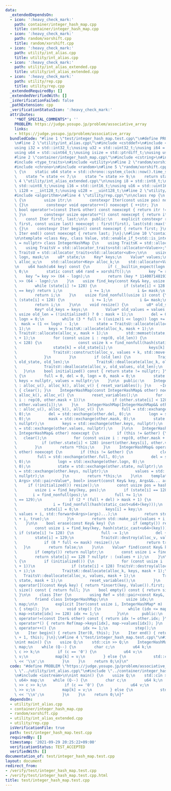 ```yaml
---
data:
  _extendedDependsOn:
  - icon: ':heavy_check_mark:'
    path: container/integer_hash_map.cpp
    title: container/integer_hash_map.cpp
  - icon: ':heavy_check_mark:'
    path: random/xorshift.cpp
    title: random/xorshift.cpp
  - icon: ':heavy_check_mark:'
    path: utility/int_alias.cpp
    title: utility/int_alias.cpp
  - icon: ':heavy_check_mark:'
    path: utility/int_alias_extended.cpp
    title: utility/int_alias_extended.cpp
  - icon: ':heavy_check_mark:'
    path: utility/rep.cpp
    title: utility/rep.cpp
  _extendedRequiredBy: []
  _extendedVerifiedWith: []
  _isVerificationFailed: false
  _pathExtension: cpp
  _verificationStatusIcon: ':heavy_check_mark:'
  attributes:
    '*NOT_SPECIAL_COMMENTS*': ''
    PROBLEM: https://judge.yosupo.jp/problem/associative_array
    links:
    - https://judge.yosupo.jp/problem/associative_array
  bundledCode: "#line 1 \"test/integer_hash_map.test.cpp\"\n#define PROBLEM \"https://judge.yosupo.jp/problem/associative_array\"\
    \n#line 2 \"utility/int_alias.cpp\"\n#include <cstddef>\n#include <cstdint>\n\n\
    using i32 = std::int32_t;\nusing u32 = std::uint32_t;\nusing i64 = std::int64_t;\n\
    using u64 = std::uint64_t;\nusing isize = std::ptrdiff_t;\nusing usize = std::size_t;\n\
    #line 2 \"container/integer_hash_map.cpp\"\n#include <cstring>\n#include <memory>\n\
    #include <type_traits>\n#include <utility>\n#line 2 \"random/xorshift.cpp\"\n\
    #include <chrono>\n#include <random>\n#line 5 \"random/xorshift.cpp\"\n\nu64 xorshift()\
    \ {\n    static u64 state = std::chrono::system_clock::now().time_since_epoch().count();\n\
    \    state ^= state << 7;\n    state ^= state >> 9;\n    return state;\n}\n#line\
    \ 4 \"utility/int_alias_extended.cpp\"\n\nusing i8 = std::int8_t;\nusing u8 =\
    \ std::uint8_t;\nusing i16 = std::int16_t;\nusing u16 = std::uint16_t;\nusing\
    \ i128 = __int128_t;\nusing u128 = __uint128_t;\n#line 2 \"utility/rep.cpp\"\n\
    #include <algorithm>\n#line 4 \"utility/rep.cpp\"\n\nclass rep {\n    struct Iter\
    \ {\n        usize itr;\n        constexpr Iter(const usize pos) noexcept : itr(pos)\
    \ {}\n        constexpr void operator++() noexcept { ++itr; }\n        constexpr\
    \ bool operator!=(const Iter& other) const noexcept { return itr != other.itr;\
    \ }\n        constexpr usize operator*() const noexcept { return itr; }\n    };\n\
    \    const Iter first, last;\n\n  public:\n    explicit constexpr rep(const usize\
    \ first, const usize last) noexcept : first(first), last(std::max(first, last))\
    \ {}\n    constexpr Iter begin() const noexcept { return first; }\n    constexpr\
    \ Iter end() const noexcept { return last; }\n};\n#line 10 \"container/integer_hash_map.cpp\"\
    \n\ntemplate <class Key, class Value, std::enable_if_t<std::is_integral_v<Key>>*\
    \ = nullptr> class IntegerHashMap {\n    using TraitsK = std::allocator_traits<std::allocator<Key>>;\n\
    \    using TraitsV = std::allocator_traits<std::allocator<Value>>;\n    using\
    \ TraitsU = std::allocator_traits<std::allocator<u8>>;\n\n    usize full, del,\
    \ logn, mask;\n    u8* state;\n    Key* keys;\n    Value* values;\n    std::allocator<u8>\
    \ alloc_u;\n    std::allocator<Key> alloc_k;\n    std::allocator<Value> alloc_v;\n\
    \n    u64 hash(u64 key) const {\n        if (__builtin_expect(logn == 0, 0)) return\
    \ 0;\n        static const u64 rand = xorshift();\n        key ^= rand;\n    \
    \    key ^= key >> (64 - logn);\n        return (key * 11400714819323198485ull)\
    \ >> (64 - logn);\n    }\n    usize find_key(const Key& key, usize i) const {\n\
    \        while (state[i] != 128) {\n            if (state[i] < 128 && keys[i]\
    \ == key) return i;\n            i += 1;\n            i &= mask;\n        }\n\
    \        return i;\n    }\n    usize find_nonfull(usize i) const {\n        while\
    \ (state[i] < 128) {\n            i += 1;\n            i &= mask;\n        }\n\
    \        return i;\n    }\n\n    void resize() {\n        u8* old_state = state;\n\
    \        Key* old_keys = keys;\n        Value* old_values = values;\n        const\
    \ usize old_len = (!initialized() ? 0 : mask + 1);\n        del = 0;\n       \
    \ logn = 0;\n        while (3 * full > ((usize)1 << logn)) logn += 1;\n      \
    \  mask = (1 << logn) - 1;\n        state = TraitsU::allocate(alloc_u, mask +\
    \ 1);\n        keys = TraitsK::allocate(alloc_k, mask + 1);\n        values =\
    \ TraitsV::allocate(alloc_v, mask + 1);\n        std::memset(state, 128, mask\
    \ + 1);\n        for (const usize i : rep(0, old_len)) {\n            if (old_state[i]\
    \ < 128) {\n                const usize k = find_nonfull(hash(static_cast<u64>(old_keys[i])));\n\
    \                state[k] = old_state[i];\n                keys[k] = old_keys[i];\n\
    \                TraitsV::construct(alloc_v, values + k, std::move(old_values[i]));\n\
    \            }\n        }\n        if (old_len) {\n            TraitsU::deallocate(alloc_u,\
    \ old_state, old_len);\n            TraitsK::deallocate(alloc_k, old_keys, old_len);\n\
    \            TraitsV::deallocate(alloc_v, old_values, old_len);\n        }\n \
    \   }\n\n    bool initialized() const { return state != nullptr; }\n    void reset_variables()\
    \ {\n        full = 0, del = 0, logn = 0, mask = 0;\n        state = nullptr,\
    \ keys = nullptr, values = nullptr;\n    }\n\n  public:\n    IntegerHashMap()\
    \ : alloc_u(), alloc_k(), alloc_v() { reset_variables(); }\n    ~IntegerHashMap()\
    \ { clear(); }\n    IntegerHashMap(const IntegerHashMap& other) noexcept : alloc_u(),\
    \ alloc_k(), alloc_v() {\n        reset_variables();\n        for (const usize\
    \ i : rep(0, other.mask + 1))\n            if (other.state[i] < 128) insert(other.keys[i],\
    \ other.values[i]);\n    }\n    IntegerHashMap(IntegerHashMap&& other) noexcept\
    \ : alloc_u(), alloc_k(), alloc_v() {\n        full = std::exchange(other.full,\
    \ 0);\n        del = std::exchange(other.del, 0);\n        logn = std::exchange(other.logn,\
    \ 0);\n        mask = std::exchange(other.mask, 0);\n        state = std::exchange(other.state,\
    \ nullptr);\n        keys = std::exchange(other.keys, nullptr);\n        values\
    \ = std::exchange(other.values, nullptr);\n    }\n\n    IntegerHashMap& operator=(const\
    \ IntegerHashMap& other) noexcept {\n        if (this != &other) {\n         \
    \   clear();\n            for (const usize i : rep(0, other.mask + 1))\n     \
    \           if (other.state[i] < 128) insert(other.keys[i], other.values[i]);\n\
    \        }\n        return *this;\n    }\n    IntegerHashMap& operator=(IntegerHashMap&&\
    \ other) noexcept {\n        if (this != &other) {\n            clear();\n   \
    \         full = std::exchange(other.full, 0);\n            del = std::exchange(other.del,\
    \ 0);\n            logn = std::exchange(other.logn, 0);\n            mask = std::exchange(other.mask,\
    \ 0);\n            state = std::exchange(other.state, nullptr);\n            keys\
    \ = std::exchange(other.keys, nullptr);\n            values = std::exchange(other.values,\
    \ nullptr);\n        }\n        return *this;\n    }\n\n    template <class...\
    \ Args> std::pair<Value*, bool> insert(const Key& key, Args&&... args) {\n   \
    \     if (!initialized()) resize();\n        const usize pos = hash(static_cast<u64>(key));\n\
    \        usize i = find_key(key, pos);\n        if (state[i] == 128) {\n     \
    \       i = find_nonfull(pos);\n            full += 1;\n            del -= (state[i]\
    \ == 129);\n            if (2 * (full + del) > mask + 1) {\n                resize();\n\
    \                i = find_nonfull(hash(static_cast<u64>(key)));\n            }\n\
    \            state[i] = 0;\n            keys[i] = key;\n            TraitsV::construct(alloc_v,\
    \ values + i, std::forward<Args>(args)...);\n            return std::make_pair(values\
    \ + i, true);\n        }\n        return std::make_pair(values + i, false);\n\
    \    }\n\n    bool erase(const Key& key) {\n        if (empty()) return false;\n\
    \        const usize i = find_key(key, hash(static_cast<u64>(key)));\n       \
    \ if (state[i] != 128) {\n            full -= 1;\n            del += 1;\n    \
    \        state[i] = 129;\n            TraitsV::destroy(alloc_v, values + i);\n\
    \            if (8 * full <= mask) resize();\n            return true;\n     \
    \   }\n        return false;\n    }\n\n    Value* find(const Key& key) const {\n\
    \        if (empty()) return nullptr;\n        const usize i = find_key(key, hash(static_cast<u64>(key)));\n\
    \        return state[i] == 128 ? nullptr : (values + i);\n    }\n\n    void clear()\
    \ {\n        if (initialized()) {\n            for (const usize i : rep(0, mask\
    \ + 1))\n                if (state[i] < 128) TraitsV::destroy(alloc_v, values\
    \ + i);\n            TraitsK::deallocate(alloc_k, keys, mask + 1);\n         \
    \   TraitsV::deallocate(alloc_v, values, mask + 1);\n            TraitsU::deallocate(alloc_u,\
    \ state, mask + 1);\n            reset_variables();\n        }\n    }\n\n    Value&\
    \ operator[](const Key& key) { return *insert(key, Value()).first; }\n    usize\
    \ size() const { return full; }\n    bool empty() const { return size() == 0;\
    \ }\n\n    class Iter {\n        using Ref = std::pair<const Key&, Value&>;\n\
    \        friend class IntegerHashMap;\n\n        usize idx;\n        IntegerHashMap*\
    \ map;\n\n        explicit Iter(const usize i, IntegerHashMap* m) : idx(i), map(m)\
    \ { step(); }\n        void step() {\n            while (idx <= map->mask and\
    \ map->state[idx] >= 128) idx += 1;\n        }\n\n      public:\n        bool\
    \ operator!=(const Iter& other) const { return idx != other.idx; }\n        Ref\
    \ operator*() { return Ref(map->keys[idx], map->values[idx]); }\n        void\
    \ operator++() {\n            idx += 1;\n            step();\n        }\n    };\n\
    \n    Iter begin() { return Iter(0, this); }\n    Iter end() { return Iter(mask\
    \ + 1, this); }\n};\n#line 4 \"test/integer_hash_map.test.cpp\"\n#include <iostream>\n\
    \nint main() {\n    usize Q;\n    std::cin >> Q;\n    IntegerHashMap<u64, u64>\
    \ map;\n    while (Q--) {\n        char c;\n        u64 k;\n        std::cin >>\
    \ c >> k;\n        if (c == '0') {\n            u64 v;\n            std::cin >>\
    \ v;\n            map[k] = v;\n        } else {\n            std::cout << map[k]\
    \ << '\\n';\n        }\n    }\n    return 0;\n}\n"
  code: "#define PROBLEM \"https://judge.yosupo.jp/problem/associative_array\"\n#include\
    \ \"../utility/int_alias.cpp\"\n#include \"../container/integer_hash_map.cpp\"\
    \n#include <iostream>\n\nint main() {\n    usize Q;\n    std::cin >> Q;\n    IntegerHashMap<u64,\
    \ u64> map;\n    while (Q--) {\n        char c;\n        u64 k;\n        std::cin\
    \ >> c >> k;\n        if (c == '0') {\n            u64 v;\n            std::cin\
    \ >> v;\n            map[k] = v;\n        } else {\n            std::cout << map[k]\
    \ << '\\n';\n        }\n    }\n    return 0;\n}"
  dependsOn:
  - utility/int_alias.cpp
  - container/integer_hash_map.cpp
  - random/xorshift.cpp
  - utility/int_alias_extended.cpp
  - utility/rep.cpp
  isVerificationFile: true
  path: test/integer_hash_map.test.cpp
  requiredBy: []
  timestamp: '2021-09-29 20:25:22+09:00'
  verificationStatus: TEST_ACCEPTED
  verifiedWith: []
documentation_of: test/integer_hash_map.test.cpp
layout: document
redirect_from:
- /verify/test/integer_hash_map.test.cpp
- /verify/test/integer_hash_map.test.cpp.html
title: test/integer_hash_map.test.cpp
---
```

